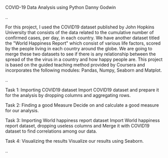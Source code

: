 COVID-19 Data Analysis using Python
Danny Godwin

..

For this project, I used the COVID19 dataset published by John Hopkins University that consists of the data related to the cumulative number of confirmed cases, per day, in each country. We have another dataset titled the "World Happiness Report" which consist of various life factors, scored by the people living in each country around the globe. We are going to merge these two datasets to see if there is any relationship between the spread of the the virus in a country and how happy people are. This project is based on the guided teaching method provided by Coursera and incorporates the following modules: Pandas, Numpy, Seaborn and Matplot.

..

Task 1: Importing COVID19 dataset
Import COVID19 dataset and prepare it for the analysis by dropping columns and aggregating rows.

Task 2: Finding a good Measure
Decide on and calculate a good measure for our analysis.

Task 3: Importing World happiness report dataset
Import World happiness report dataset, dropping useless columns and Merge it with COVID19 dataset to find correlations among our data.

Task 4: Visualizing the results
Visualize our results using Seaborn.

..
